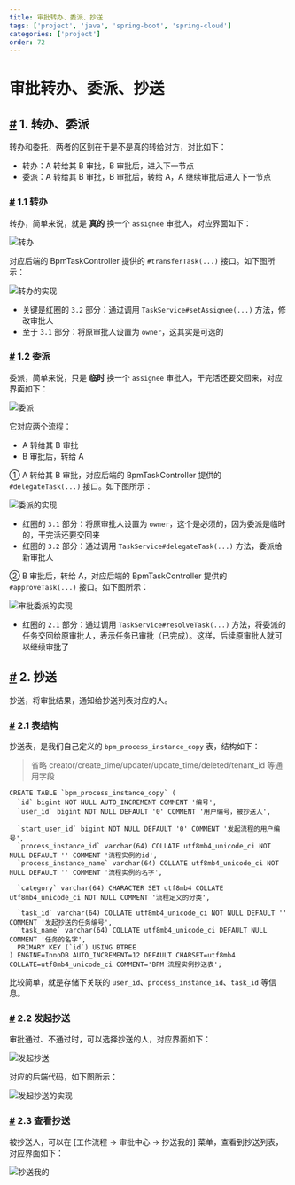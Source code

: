 ```yaml
---
title: 审批转办、委派、抄送
tags: ['project', 'java', 'spring-boot', 'spring-cloud']
categories: ['project']
order: 72
---
```

# 审批转办、委派、抄送

## [#](#_1-转办、委派) 1. 转办、委派

 转办和委托，两者的区别在于是不是真的转给对方，对比如下：

 * 转办：A 转给其 B 审批，B 审批后，进入下一节点
* 委派：A 转给其 B 审批，B 审批后，转给 A，A 继续审批后进入下一节点

 ### [#](#_1-1-转办) 1.1 转办

 转办，简单来说，就是 **真的** 换一个 `assignee` 审批人，对应界面如下：

 ![转办](https://cloud.iocoder.cn/img/%E5%B7%A5%E4%BD%9C%E6%B5%81%E6%89%8B%E5%86%8C/%E8%BD%AC%E5%8A%9E%E5%A7%94%E6%89%98%E6%8A%84%E9%80%81/%E8%BD%AC%E5%8A%9E.png)

 对应后端的 BpmTaskController 提供的 `#transferTask(...)` 接口。如下图所示：

 ![转办的实现](https://cloud.iocoder.cn/img/%E5%B7%A5%E4%BD%9C%E6%B5%81%E6%89%8B%E5%86%8C/%E8%BD%AC%E5%8A%9E%E5%A7%94%E6%89%98%E6%8A%84%E9%80%81/%E8%BD%AC%E5%8A%9E%E7%9A%84%E5%AE%9E%E7%8E%B0.png)

 * 关键是红圈的 `3.2` 部分：通过调用 `TaskService#setAssignee(...)` 方法，修改审批人
* 至于 `3.1` 部分：将原审批人设置为 `owner`，这其实是可选的

 ### [#](#_1-2-委派) 1.2 委派

 委派，简单来说，只是 **临时** 换一个 `assignee` 审批人，干完活还要交回来，对应界面如下：

 ![委派](https://cloud.iocoder.cn/img/%E5%B7%A5%E4%BD%9C%E6%B5%81%E6%89%8B%E5%86%8C/%E8%BD%AC%E5%8A%9E%E5%A7%94%E6%89%98%E6%8A%84%E9%80%81/%E5%A7%94%E6%B4%BE.png)

 它对应两个流程：

 * A 转给其 B 审批
* B 审批后，转给 A

 ① A 转给其 B 审批，对应后端的 BpmTaskController 提供的 `#delegateTask(...)` 接口。如下图所示：

 ![委派的实现](https://cloud.iocoder.cn/img/%E5%B7%A5%E4%BD%9C%E6%B5%81%E6%89%8B%E5%86%8C/%E8%BD%AC%E5%8A%9E%E5%A7%94%E6%89%98%E6%8A%84%E9%80%81/%E5%A7%94%E6%B4%BE%E7%9A%84%E5%AE%9E%E7%8E%B0.png)

 * 红圈的 `3.1` 部分：将原审批人设置为 `owner`，这个是必须的，因为委派是临时的，干完活还要交回来
* 红圈的 `3.2` 部分：通过调用 `TaskService#delegateTask(...)` 方法，委派给新审批人

 ② B 审批后，转给 A，对应后端的 BpmTaskController 提供的 `#approveTask(...)` 接口。如下图所示：

 ![审批委派的实现](https://cloud.iocoder.cn/img/%E5%B7%A5%E4%BD%9C%E6%B5%81%E6%89%8B%E5%86%8C/%E8%BD%AC%E5%8A%9E%E5%A7%94%E6%89%98%E6%8A%84%E9%80%81/%E5%AE%A1%E6%89%B9%E5%A7%94%E6%B4%BE%E7%9A%84%E5%AE%9E%E7%8E%B0.png)

 * 红圈的 `2.1` 部分：通过调用 `TaskService#resolveTask(...)` 方法，将委派的任务交回给原审批人，表示任务已审批（已完成）。这样，后续原审批人就可以继续审批了

 ## [#](#_2-抄送) 2. 抄送

 抄送，将审批结果，通知给抄送列表对应的人。

 ### [#](#_2-1-表结构) 2.1 表结构

 抄送表，是我们自己定义的 `bpm_process_instance_copy` 表，结构如下：

 
> 省略 creator/create\_time/updater/update\_time/deleted/tenant\_id 等通用字段

 
```
CREATE TABLE `bpm_process_instance_copy` (
  `id` bigint NOT NULL AUTO_INCREMENT COMMENT '编号',
  `user_id` bigint NOT NULL DEFAULT '0' COMMENT '用户编号，被抄送人',
  
  `start_user_id` bigint NOT NULL DEFAULT '0' COMMENT '发起流程的用户编号',
  `process_instance_id` varchar(64) COLLATE utf8mb4_unicode_ci NOT NULL DEFAULT '' COMMENT '流程实例的id',
  `process_instance_name` varchar(64) COLLATE utf8mb4_unicode_ci NOT NULL DEFAULT '' COMMENT '流程实例的名字',
  
  `category` varchar(64) CHARACTER SET utf8mb4 COLLATE utf8mb4_unicode_ci NOT NULL COMMENT '流程定义的分类',
  
  `task_id` varchar(64) COLLATE utf8mb4_unicode_ci NOT NULL DEFAULT '' COMMENT '发起抄送的任务编号',
  `task_name` varchar(64) COLLATE utf8mb4_unicode_ci DEFAULT NULL COMMENT '任务的名字',
  PRIMARY KEY (`id`) USING BTREE
) ENGINE=InnoDB AUTO_INCREMENT=12 DEFAULT CHARSET=utf8mb4 COLLATE=utf8mb4_unicode_ci COMMENT='BPM 流程实例抄送表';

```
比较简单，就是存储下关联的 `user_id`、`process_instance_id`、`task_id` 等信息。

 ### [#](#_2-2-发起抄送) 2.2 发起抄送

 审批通过、不通过时，可以选择抄送的人，对应界面如下：

 ![发起抄送](https://cloud.iocoder.cn/img/%E5%B7%A5%E4%BD%9C%E6%B5%81%E6%89%8B%E5%86%8C/%E8%BD%AC%E5%8A%9E%E5%A7%94%E6%89%98%E6%8A%84%E9%80%81/%E5%8F%91%E8%B5%B7%E6%8A%84%E9%80%81.png)

 对应的后端代码，如下图所示：

 ![发起抄送的实现](https://cloud.iocoder.cn/img/%E5%B7%A5%E4%BD%9C%E6%B5%81%E6%89%8B%E5%86%8C/%E8%BD%AC%E5%8A%9E%E5%A7%94%E6%89%98%E6%8A%84%E9%80%81/%E5%8F%91%E8%B5%B7%E6%8A%84%E9%80%81%E7%9A%84%E5%AE%9E%E7%8E%B0.png)

 ### [#](#_2-3-查看抄送) 2.3 查看抄送

 被抄送人，可以在 [工作流程 -> 审批中心 -> 抄送我的] 菜单，查看到抄送列表，对应界面如下：

 ![抄送我的](https://cloud.iocoder.cn/img/%E5%B7%A5%E4%BD%9C%E6%B5%81%E6%89%8B%E5%86%8C/%E8%BD%AC%E5%8A%9E%E5%A7%94%E6%89%98%E6%8A%84%E9%80%81/%E6%8A%84%E9%80%81%E6%88%91%E7%9A%84.png)

